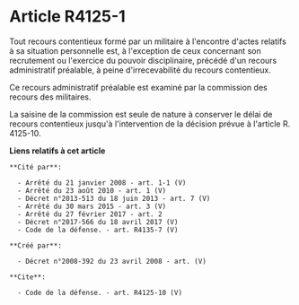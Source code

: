 # Article R4125-1

Tout recours contentieux formé par un militaire à l'encontre d'actes relatifs à sa situation personnelle est, à l'exception
de ceux concernant son recrutement ou l'exercice du pouvoir disciplinaire, précédé d'un recours administratif préalable, à
peine d'irrecevabilité du recours contentieux. 

Ce recours administratif préalable est examiné par la commission des recours des militaires. 

La saisine de la commission est seule de nature à conserver le délai de recours contentieux jusqu'à l'intervention de la
décision prévue à l'article R. 4125-10.

**Liens relatifs à cet article**

	**Cité par**:

	  - Arrêté du 21 janvier 2008 - art. 1-1 (V)
	  - Arrêté du 23 août 2010 - art. 1 (V)
	  - Décret n°2013-513 du 18 juin 2013 - art. 7 (V)
	  - Arrêté du 30 mars 2015 - art. 3 (V)
	  - Arrêté du 27 février 2017 - art. 2
	  - Décret n°2017-566 du 18 avril 2017 (V)
	  - Code de la défense. - art. R4135-7 (V)

	**Créé par**:

	  - Décret n°2008-392 du 23 avril 2008 - art. (V)

	**Cite**:

	  - Code de la défense. - art. R4125-10 (V)
